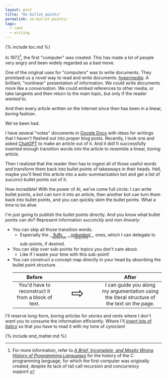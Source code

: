 ```yaml
---
layout: post
title: "On bullet points"
permalink: on-bullet-points/
tags:
  - rant
  - writing
---
```


{% include toc.md %}

In 1972[^1], the first "computer" was created. This has made a lot of people very angry and been widely regarded as a bad move.

One of the original uses for "computers" was to write documents. They promised us a novel way to read and write documents: [*hypermedia*](https://en.wikipedia.org/wiki/Hypermedia). A brilliant, "nonlinear" presentation of information. We could write documents more like a *conversation*. We could embed references to other media, or take tangents and then return to the main topic, but only if the reader *wanted* to.

  [^1]: For more information, refer to [*A Brief, Incomplete, and Mostly Wrong History of Programming Languages*][history-pl] for the history of the C programming language, for which the first computer was originally created, despite its lack of tail call recursion and concurrency support.

  [history-pl]: https://james-iry.blogspot.com/2009/05/brief-incomplete-and-mostly-wrong.html

And then every article written on the Internet since then has been in a linear, *boring* fashion.

We've been had.

I have several "notes" documents in [Google Docs](https://docs.google.com) with ideas for writings that I haven't fleshed out into proper blog posts. Recently, I took one and
asked [ChatGPT](https://chat.openai.com/) to make an article out of it. And it did! It successfully inserted enough transition words into the article to resemble a linear, *boring* article.

Then I realized that the reader then has to ingest all of those useful words and transform them back into bullet points of takeaways in their heads. Hell, maybe you'll feed *this* article into a auto-summarization bot and get a list of succinct bullet points out of it.

How incredible! With the power of AI, we've come full circle: I can write bullet points, a bot can turn it into an article, then another bot can turn them back into bullet points, and you can quickly skim the bullet points. What a time to be alive.

I'm just going to publish the bullet points directly. And you know what bullet points can do? Represent information *succinctly* and *non-linearly*:

<ul>
<li>You can skip all those transition words.
    <ul><li>Especially the
    <span style="display: inline-block; height: 2em"><u style="font-family: 'Comic Sans MS', 'Comic Sans', sans-serif;">&nbsp;&nbsp;&nbsp;fluffy&nbsp;&nbsp;&nbsp;</u><br /><span aria-label="" style="margin-top: -0.5em; margin-left: 0.75em; font-variant: small-caps; font-size: smaller; position: absolute">adjective</span></span>
    <span style="display: inline-block; width: auto; height: 2em"><u style="font-family: 'Comic Sans MS', 'Comic Sans', sans-serif;">&nbsp;&nbsp;&nbsp;redundant&nbsp;&nbsp;&nbsp;</u><br /><span aria-label="" style="margin-top: -0.5em; margin-left: 2em; font-variant: small-caps; font-size: smaller; position: absolute">adjective</span></span>
    ones, which I can delegate to sub-points, if desired.</li></ul>
</li>
<li>You can skip over sub-points for topics you don't care about.
    <ul><li>Like if I waste your time with this sub-point!</li></ul>
</li>
<li>You can construct a concept map directly in your head by absorbing the bullet point structure.
    <table style="margin-top: 1em; text-align: center">
    <thead>
    <tr><th>Before</th><th></th><th>After</th></tr>
    </thead>
    <tbody style="padding: 0">
    <tr>
    <td style="padding-top: 0">You'd have to reconstruct it from a block of text.</td>
    <td style="padding-top: 0; font-size: 300%; padding-left: 1em; padding-right: 1em">⇨</td>
    <td style="padding-top: 0">I can guide you along my argumentation using the literal structure of the text on the page.</td>
    </tr>
    </tbody>
    </table>
</li>
</ul>

I'll reserve long-form, *boring* articles for *stories* and *rants* where I don't *want* you to consume the information efficiently. Where I'll [insert lots of *italics*](https://tvtropes.org/pmwiki/pmwiki.php/Main/BoldInflation) so that you have to read it with my tone of *cynicism*!

{% include end_matter.md %}
